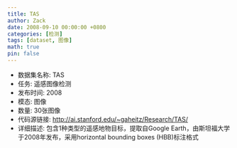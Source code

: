 ```yaml
---
title: TAS
author: Zack
date: 2008-09-10 00:00:00 +0800
categories: [检测]
tags: [dataset, 图像]
math: true
pin: false
---
```

- 数据集名称: TAS
- 任务: 遥感图像检测
- 发布时间: 2008
- 模态: 图像
- 数量: 30张图像
- 代码源链接: http://ai.stanford.edu/~gaheitz/Research/TAS/
- 详细描述: 包含1种类型的遥感地物目标，提取自Google Earth，由斯坦福大学于2008年发布，采用horizontal bounding boxes (HBB)标注格式
